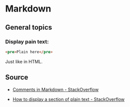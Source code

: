 <!-- 
todo talk about pandoc ignoring html 3 dashed comments
 -->

# Markdown

## General topics

### Display pain text:

```markdown
<pre>Plain here</pre>
```

Just like in HTML.

## Source

* [Comments in Markdown - StackOverflow](https://stackoverflow.com/questions/4823468/comments-in-markdown)

* [How to display a section of plain text - StackOverflow](https://stackoverflow.com/questions/16525877/how-do-you-display-a-section-of-plain-text-in-github-markdown)